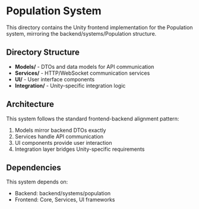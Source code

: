 # Population System

This directory contains the Unity frontend implementation for the Population system, mirroring the backend/systems/Population structure.

## Directory Structure

- **Models/** - DTOs and data models for API communication
- **Services/** - HTTP/WebSocket communication services
- **UI/** - User interface components
- **Integration/** - Unity-specific integration logic

## Architecture

This system follows the standard frontend-backend alignment pattern:
1. Models mirror backend DTOs exactly
2. Services handle API communication
3. UI components provide user interaction
4. Integration layer bridges Unity-specific requirements

## Dependencies

This system depends on:
- Backend: backend/systems/population
- Frontend: Core, Services, UI frameworks
